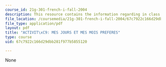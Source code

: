 ```yaml
---
course_id: 21g-301-french-i-fall-2004
description: This resource contains the information regarding in class activities.
file_location: /coursemedia/21g-301-french-i-fall-2004/67c7922c166d29dbb281f977b5855120_MIT21G_301F04_ch_pre_ex2.pdf
file_type: application/pdf
layout: pdf
title: "ACTIVIT\xC9: MES JOURS ET MES MOIS PREFERES"
type: course
uid: 67c7922c166d29dbb281f977b5855120

---
```

None